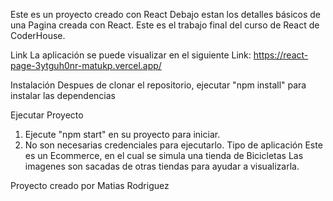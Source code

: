 Este es un proyecto creado con React
Debajo estan los detalles básicos de una Pagina creada con React. Este es el trabajo final del curso de React de CoderHouse.

Link
La aplicación se puede visualizar en el siguiente Link: https://react-page-3ytguh0nr-matukp.vercel.app/

Instalación
Despues de clonar el repositorio, ejecutar "npm install" para instalar las dependencias

Ejecutar Proyecto
1. Ejecute "npm start" en su proyecto para iniciar.
2. No son necesarias credenciales para ejecutarlo.
Tipo de aplicación
Este es un Ecommerce, en el cual se simula una tienda de Bicicletas Las imagenes son sacadas de otras tiendas para ayudar a visualizarla.

Proyecto creado por Matias Rodriguez
